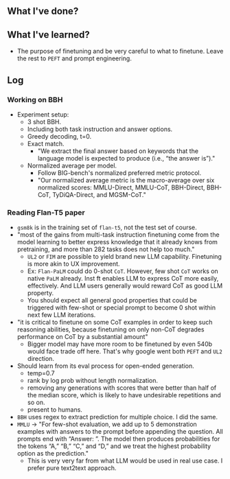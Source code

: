 ## What I've done?

## What I've learned?
- The purpose of finetuning and be very careful to what to finetune. Leave the rest to `PEFT` and prompt engineering. 

## Log
### Working on BBH
- Experiment setup:
  - 3 shot BBH. 
  - Including both task instruction and answer options. 
  - Greedy decoding, t=0. 
  - Exact match. 
    - "We extract the final answer based on keywords that the language model is expected to produce (i.e., “the answer is”)."
  - Normalized average per model. 
    - Follow BIG-bench's normalized preferred metric protocol. 
    - "Our normalized average metric is the macro-average over six normalized scores: MMLU-Direct, MMLU-CoT, BBH-Direct, BBH-CoT, TyDiQA-Direct, and MGSM-CoT."

### Reading Flan-T5 paper
- `gsm8k` is in the training set of `flan-t5`, not the test set of course. 
- "most of the gains from multi-task instruction finetuning come from the model learning to better express knowledge that it already knows from pretraining, and more than 282 tasks does not help too much."
  - `UL2` or `FIM` are possible to yield brand new LLM capability. Finetuning is more akin to UX improvement. 
  - Ex: `Flan-PaLM` could do 0-shot `CoT`. However, few shot `CoT` works on native `PaLM` already. Inst ft enables LLM to express CoT more easily, effectively. And LLM users generally would reward CoT as good LLM property. 
  - You should expect all general good properties that could be triggered with few-shot or special prompt to become 0 shot within next few LLM iterations. 
- "it is critical to finetune on some CoT examples in order to keep such reasoning abilities, because finetuning on only non-CoT degrades performance on CoT by a substantial amount"
  - Bigger model may have more room to be finetuned by even 540b would face trade off here. That's why google went both `PEFT` and `UL2` direction.
- Should learn from its eval process for open-ended generation. 
  - temp=0.7
  - rank by log prob without length normalization.
  - removing any generations with scores that were better than half of the median score, which is likely to have undesirable repetitions and so on.
  - present to humans.
- `BBH` uses regex to extract prediction for multiple choice. I did the same.
- `MMLU` -> "For few-shot evaluation, we add up to 5 demonstration examples with answers to the prompt before appending the question. All prompts end with “Answer: ”. The model then produces probabilities for the tokens “A,” “B,” “C,” and “D,” and we treat the highest probability option as the prediction."
  - This is very very far from what LLM would be used in real use case. I prefer pure text2text approach.